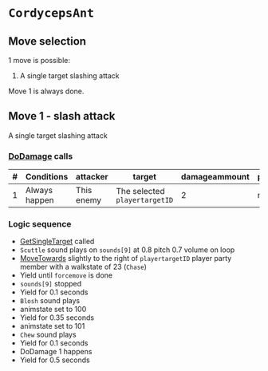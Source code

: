 # `CordycepsAnt`

## Move selection
1 move is possible:

1. A single target slashing attack

Move 1 is always done.

## Move 1 - slash attack
A single target slashing attack

### [DoDamage](../../Damage%20pipeline/DoDamage.md) calls

|#|Conditions|attacker|target|damageammount|property|overrides|block|
|-:|---|---|---|---|---|---|---|
|1|Always happen|This enemy|The selected `playertargetID`|2|null|null|`commandsuccess`|

### Logic sequence

- [GetSingleTarget](../../Actors%20states/Targetting/GetRandomAvaliablePlayer.md#getsingletarget) called
- `Scuttle` sound plays on `sounds[9]` at 0.8 pitch 0.7 volume on loop
- [MoveTowards](../../../Entities/EntityControl/EntityControl%20Methods.md#movetowards) slightly to the right of `playertargetID` player party member with a walkstate of 23 (`Chase`)
- Yield until `forcemove` is done
- `sounds[9]` stopped
- Yield for 0.1 seconds
- `Blosh` sound plays
- animstate set to 100
- Yield for 0.35 seconds
- animstate set to 101
- `Chew` sound plays
- Yield for 0.1 seconds
- DoDamage 1 happens
- Yield for 0.5 seconds
